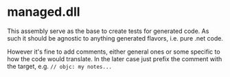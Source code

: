 # managed.dll

This assembly serve as the base to create tests for generated code. As such it should be agnostic to anything generated flavors, i.e. pure .net code.

However it's fine to add comments, either general ones or some specific to how the code would translate. In the later case just prefix the comment with the target, e.g. `// objc: my notes...`
